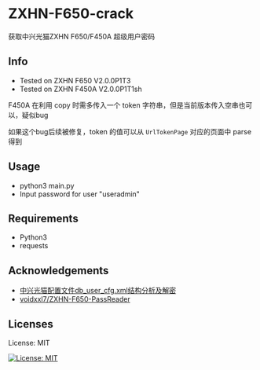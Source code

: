 # ZXHN-F650-crack
获取中兴光猫ZXHN F650/F450A 超级用户密码

## Info
- Tested on ZXHN F650 V2.0.0P1T3
- Tested on ZXHN F450A V2.0.0P1T1sh

F450A 在利用 copy 时需多传入一个 token 字符串，但是当前版本传入空串也可以，疑似bug

如果这个bug后续被修复，token 的值可以从 `UrlTokenPage` 对应的页面中 parse 得到

## Usage
- python3 main.py
- Input password for user "useradmin"

## Requirements
- Python3
- requests

## Acknowledgements
- [中兴光猫配置文件db_user_cfg.xml结构分析及解密](https://www.52pojie.cn/thread-1005978-1-1.html)
- [voidxxl7/ZXHN-F650-PassReader](https://github.com/voidxxl7/ZXHN-F650-PassReader)


## Licenses
License: MIT

[![License: MIT](https://img.shields.io/badge/License-MIT-yellow.svg)](https://opensource.org/licenses/MIT)
